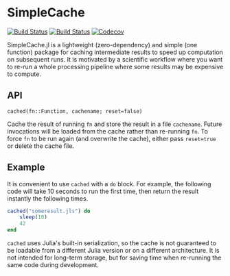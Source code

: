 # SimpleCache

[![Build Status](https://travis-ci.com/ssfrr/SimpleCache.jl.svg?branch=master)](https://travis-ci.com/ssfrr/SimpleCache.jl)
[![Build Status](https://ci.appveyor.com/api/projects/status/github/ssfrr/SimpleCache.jl?svg=true)](https://ci.appveyor.com/project/ssfrr/SimpleCache-jl)
[![Codecov](https://codecov.io/gh/ssfrr/SimpleCache.jl/branch/master/graph/badge.svg)](https://codecov.io/gh/ssfrr/SimpleCache.jl)

SimpleCache.jl is a lightweight (zero-dependency) and simple (one function) package for caching intermediate results to speed up computation on subsequent runs. It is motivated by a scientific workflow where you want to re-run a whole processing pipeline where some results may be expensive to compute.

## API

    cached(fn::Function, cachename; reset=false)

Cache the result of running `fn` and store the result in a file `cachename`. Future invocations will be loaded from the cache rather than re-running `fn`. To force `fn` to be run again (and overwrite the cache), either pass `reset=true` or delete the cache file.

## Example

It is convenient to use `cached` with a `do` block. For example, the following code will take 10 seconds to run the first time, then return the result instantly the following times.

```julia
cached("someresult.jls") do
    sleep(10)
    42
end
```

`cached` uses Julia's built-in serialization, so the cache is not guaranteed to be loadable from a different Julia version or on a different architecture. It is not intended for long-term storage, but for saving time when re-running the same code during development.
